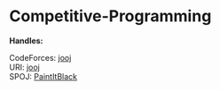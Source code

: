 # Competitive-Programming

**Handles:**

CodeForces: [jooj](http://codeforces.com/profile/jooj) <br/>
URI: [jooj](https://www.urionlinejudge.com.br/judge/pt/profile/164497) <br/>
SPOJ: [PaintItBlack](https://www.spoj.com/users/paintitblack/) <br/>

